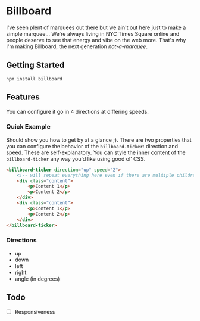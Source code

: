 # Billboard

I've seen plent of marquees out there but we ain't out here just to make a simple marquee... We're always living in NYC Times Square online and people deserve to see that energy and vibe on the web more. That's why I'm making Billboard, the next generation _not-a-marquee_.

## Getting Started

```shell
npm install billboard
```

## Features

You can configure it go in 4 directions at differing speeds.

### Quick Example

Should show you how to get by at a glance ;). There are two properties that you can configure the behavior of the `billboard-ticker`: direction and speed. These are self-explanatory. You can style the inner content of the `billboard-ticker` any way you'd like using good ol' CSS.

```HTML
<billboard-ticker direction="up" speed="2">
    <!-- will repeat everything here even if there are multiple children under the ticker-->
    <div class="content">
        <p>Content 1</p>
        <p>Content 2</p>
    </div>
    <div class="content">
        <p>Content 1</p>
        <p>Content 2</p>
    </div>
</billboard-ticker>
```

### Directions

- up
- down
- left
- right
- angle (in degrees)

## Todo

- [ ] Responsiveness
